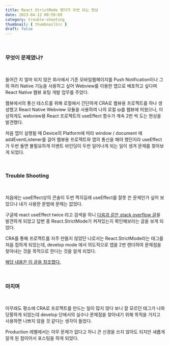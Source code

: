 ```yaml
---
title: React StrictMode 렌더가 두번 되는 현상
date: 2023-04-12 00:59:69
category: trouble-shooting
thumbnail: { thumbnailSrc }
draft: false
---
```


<br>

### 무엇이 문제였나?

<br>

들어간 지 얼마 되지 않은 회사에서 기존 모바일웹페이지를 Push Notification이나 그 외 여러 Native 기능을 사용하고 싶어 Webview를 이용한 앱으로 배포하고 싶다며
React Native 웹뷰 포팅 개발 업무를 주었다.

웹뷰에서의 통신 테스트를 위해 로컬에서 간단하게 CRA로 웹뷰용 프로젝트를 하나 생성했고 React Native Webview 모듈을 사용하여 나의 로컬 ip를 웹뷰에 띄웠으나,
이상하게도 webview용 React 프로젝트의 useEffect 함수가 계속 2번 씩 도는 현상을 발견했다.

처음 앱이 실행될 때 Device의 Platform에 따라 window / document 에 addEventListener를 걸어 웹뷰용 프로젝트와 앱의 통신을 해야 했던지라
useEffect가 두번 돌면 불필요하게 이벤트 바인딩이 두번 일어나게 되는 일이 생겨 문제를 찾아보게 되었다.

<br>

### Trouble Shooting

<br>

처음에는 useEffect상의 콘솔이 두번 찍히길래 useEffect를 잘못 쓴 문제인가 싶어 보았으나 내가 사용한 문법에 문제는 없었다.

구글에 react useEffect twice 라고 검색을 하니 [다음과 같은 stack overflow 글](https://stackoverflow.com/questions/60618844/react-hooks-useeffect-is-called-twice-even-if-an-empty-array-is-used-as-an-ar)을 발견하게 되었고 답변 중 React.StrictMode가 켜져있는지 확인해보라는 글을 보게 되었다.

CRA를 통해 프로젝트를 자주 만들지 않았던 나로서는 React.StrictMode라는 태그를 처음 접하게 되었는데, develop mode 에서 의도적으로 앱을 2번 렌더하여 문제점을 찾아내는 것을 목적으로 한다는 것을 알게 되었다.

[해당 내용은 이 글을 참조했다.](https://stackoverflow.com/a/61897567)

<br>

### 마치며

<br>

아무래도 평소에 CRA로 프로젝트를 만드는 일이 많지 않다 보니 잘 모르던 태그가 나와 당황하게 되었는데 develop 단에서의 실수나 문제점을 찾아내기 위해 목적을 가지고 사용하면 나쁘지 않을 것 같다는 생각이 들었다.

Production 레벨에서는 아무 문제가 없다고 하니 큰 신경을 쓰지 않아도 되지만 새롭게 알게 된 점이어서 포스팅을 하게 되었다.